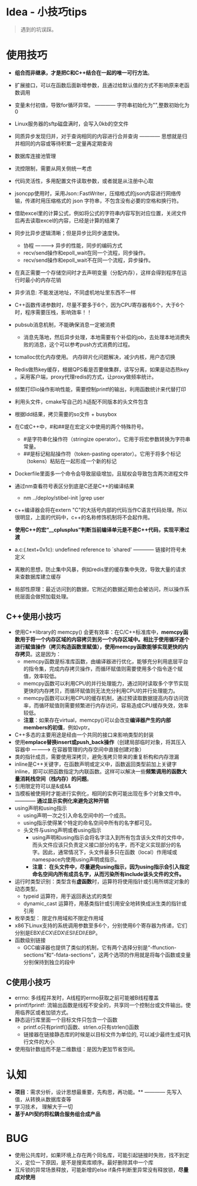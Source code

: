 # Idea - 小技巧tips

> 遇到的坑误踩。

# 使用技巧

* **组合而非继承，才是把C和C++结合在一起的唯一可行方法**。
* 扩展接口，可以在函数后面新增参数，且通过给默认值的方式不影响原来老函数调用
* 变量未付初值，导致for循环异常。 ———— 字符串初始化为"",整数初始化为0
* Linux服务器的sftp磁盘满时，会写入0kb的空文件
* 同质异步发现归并，对于查询相同的内容进行合并查询  ———— 思想就是归并相同的内容或等待积累一定量再定期查询
* 数据库连接池管理
* 流控限制，需要从网关侧统一考虑
* 代码灵活性，多用配置文件读取参数，或者就是从注册中心取
* jsoncpp使用时，采用Json::FastWriter，压缩格式的json内容进行网络传输，传递时用压缩格式的 json 字符串，不包含没有必要的空格和换行符。
* 借助excel里的计算公式，例如将公式的字符串内容写到对应位置，关闭文件后再去读取excel的内容，已经是计算的结果了

* 同步比异步逻辑清晰；但是异步比同步速度快。
    * 协程 ————> 异步的性能，同步的编码方式
    * recv/send操作和epoll_wait在同一个流程，同步操作。
    * recv/send操作和epoll_wait不在同一个流程，异步操作。

* 在真正需要一个存储空间时才去声明变量（分配内存），这样会得到程序在运行时最小的内存花销
* 异步消息: 不能发送地址，不同虚机地址里东西不一样
* C++函数传递参数时，尽量不要多于6个，因为CPU寄存器有6个，大于6个时，程序需要压栈，影响效率！！
* pubsub消息机制，不能确保消息一定被消费
    * 消息先落地，然后异步处理，本地需要有个补偿的job，去处理本地消费失败的消息，这个可以参考push方式消费的过程。
* tcmalloc优化内存使用。  内存碎片化问题解决，减少内核，用户态切换
* Redis做热key缓存，根据QPS看是否要做集群，读写分离，如果是动态热key 。采用客户端，proxy代理redis的方式，让proxy做频率统计。
* 频繁打印io操作影响性能，需要控制printf的输出，利用函数统计来代替打印
* 利用头文件，cmake写自己的.h适配不同版本的头文件包含
* 根据ldd结果，拷贝需要的so文件 + busybox
* 在C或C++中，#和##是在宏定义中使用的两个特殊符号。
    * #是字符串化操作符（stringize operator）。它用于将宏参数转换为字符串常量。
    * ##是标记粘贴操作符（token-pasting operator）。它用于将多个标记（tokens）粘贴在一起形成一个新的标记
* Dockerfile里面多一个命令会导致层级增加，且赋权会导致包含两次进程文件
* 通过nm查看符号表区分到底是C还是C++的编译结果
    * nm ../deploy/stibel-init  |grep user
* c++编译器会将在extern "C"的大括号内部的代码当作C语言代码处理。所以很明显，上面的代码中，c++的名称修饰机制将不会起作用。
* **使用C++的宏“__cplusplus”判断当前编译单元是不是C++代码，实现平滑过渡**
* a.c:(.text+0x1c): undefined reference to `shared' ———— 链接时符号未定义
* 离散的思想，防止集中风暴，例如redis里的缓存集中失效，导致大量的请求来查数据库建立缓存
* 局部性原理：最近访问到的数据，它附近的数据近期也会被访问，所以操作系统层面会做预加载处理。

## C++使用小技巧

* 使用C++library的 memcpy() 会更有效率：在C/C++标准库中，**memcpy函数用于将一个内存区域的内容拷贝到另一个内存区域中。相比于使用循环逐个进行赋值操作（拷贝构造函数里赋值），使用memcpy函数能够实现更快的内存拷贝**。这是因为：
    * memcpy函数是标准库函数，由编译器进行优化，能够充分利用底层平台的指令集，完成内存拷贝操作，而循环赋值则需要使用多个指令逐个赋值，效率较低。
    * memcpy函数可以利用CPU的并行处理能力，通过同时读取多个字节实现更快的内存拷贝，而循环赋值则无法充分利用CPU的并行处理能力。
    * memcpy函数可以利用CPU的缓存机制，通过预读取数据提高内存访问效率，而循环赋值则需要频繁进行内存访问，容易造成CPU缓存失效，效率较低。
    * **注意**：如果存在virtual，memcpy()可以会改变**编译器产生的内部members的初值**，例如vptr。
* C++多态的主要用途是经由一个共同的接口来影响类型的封装
* 使用**emplace替换insert或push_back操作**（创建局部临时对象，将其压入容器中 ————> 在容器管理的内存空间中直接创建对象）
* 类的指针成员，需要使用深拷贝，避免浅拷贝带来的重复析构和内存泄漏
* inline是C++关键字，在函数声明或定义中，函数返回类型前加上关键字inline，即可以把函数指定为内联函数。这样可以解决一些**频繁调用的函数大量消耗栈空间（栈内存）的问题**。
* 引用限定符可以是&或&&
* 当模板被使用时才能进行实例化，相同的实例可能出现在多个对象文件中。 ———— **通过显示实例化来避免这种开销**
* using声明和using指示
    * using声明一次之引入命名空间中的一个成员。
    * using指示使得某个特定的命名空间中所有的名字都可见。
    * 头文件与using声明或者using指示
        * using声明和using指示会将名字注入到所有包含该头文件的文件中，而头文件应该只负责定义接口部分的名字，而不定义实现部分的名字。因此，通常情况下，头文件最多只在函数（local）作用域或namespace内使用using声明或指示。
        * **注意： 在头文件中，尽量避免using指示，因为using指示会引入指定命名空间内所有成员名字，从而污染所有include该头文件的文件。**
* 运行时类型识别：类型含有**虚函数**时，运算符将使用指针或引用所绑定对象的动态类型。
    * typeid 运算符，用于返回表达式的类型
    * dynamic_cast 运算符，用基类指针或引用安全地转换成派生类的指针或引用
* 枚举类型： 限定作用域和不限定作用域
* x86下Linux支持的系统调用参数至多6个，分别使用6个寄存器为传递，它们分别是EBX\ECX\EDX\ESI\EDI\EBP。
* 函数级别链接
    * GCC编译器也提供了类似的机制，它有两个选择分别是“-ffunction-sections”和“-fdata-sections”，这两个选项的作用就是将每个函数或变量分别保持到独立的段中

## C使用小技巧

* errno: 多线程并发时，A线程的errno获取之前可能被B线程覆盖
* printf/fprintf: 流输出函数是线程不安全的，共享同一个控制台或文件输出。使用临界区或者加锁方式。
* 静态运行库里面一个目标文件只包含一个函数
    * printf.o只有printf()函数、strlen.o只有strlen()函数
    * 链接器在链接静态库的时候是以目标文件为单位的, 可以减少最终生成可执行文件的大小
* 使用指针数组而不是二维数组：是因为更加节省空间。

# 认知

* **项目**：需求分析，设计思想最重要，先构思，再功能。**   ———— 先写入值，从转换从数据库查等
* 学习技术， 理解大于一切
* **基于API契约将松耦合服务组合成产品**

# BUG

* 使用公共库时，如果环境上存在两个同名库，可能引起链接时失败，找不到定义，定位一下原因，是不是搜索库顺序。最好删除其中一个库
* 互斥锁的异常场景释放，可能新增的else if条件判断里异常没有释放锁，**尽量成对使用**
